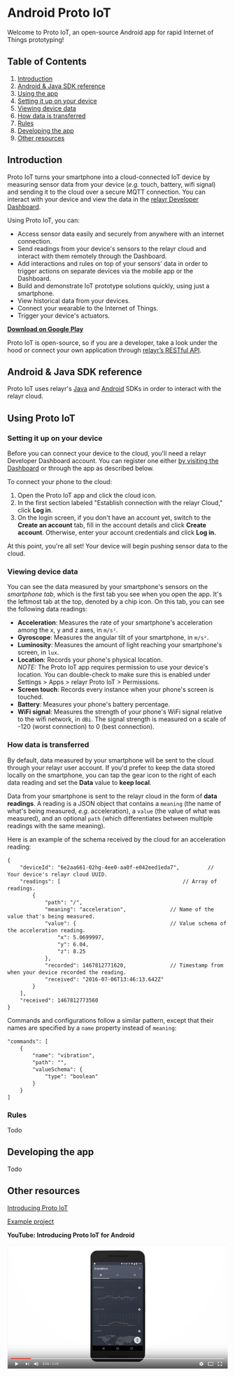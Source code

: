 # Android Proto IoT

Welcome to Proto IoT, an open-source Android app for rapid Internet of
Things prototyping!

## Table of Contents

1.  [Introduction](#introduction)
2.  [Android & Java SDK reference](#android--java-sdk-reference)
3.  [Using the app](#using-proto-iot)  
  1.  [Setting it up on your device](#setting-it-up-on-your-device)
  2.  [Viewing device data](#viewing-device-data)
  3.  [How data is transferred](#how-data-is-transferred)
  4.  [Rules](#rules)
4.  [Developing the app](#developing-the-app)
5.  [Other resources](#other-resources)

## Introduction

Proto IoT turns your smartphone into a cloud-connected IoT device by measuring
sensor data from your device (_e.g._ touch, battery, wifi signal) and sending
it to the cloud over a secure MQTT connection. You can interact with your
device and view the data in the [relayr Developer
Dashboard](http://developer.relayr.io).

Using Proto IoT, you can:

-  Access sensor data easily and securely from anywhere with an internet connection.
-  Send readings from your device's sensors to the relayr cloud and interact with them remotely through the Dashboard.
-  Add interactions and rules on top of your sensors’ data in order to trigger actions on separate devices via the mobile app or the Dashboard.
-  Build and demonstrate IoT prototype solutions quickly, using just a smartphone.
-  View historical data from your devices.
-  Connect your wearable to the Internet of Things.
-  Trigger your device's actuators.

[**Download on Google Play**](https://play.google.com/store/apps/details?id=io.relayr.iotsmartphone&hl=en)

Proto IoT is open-source, so if you are a developer, take a look under the
hood or connect your own application through [relayr’s RESTful API](http://docs.relayr.io/api).

## Android & Java SDK reference

Proto IoT uses relayr's [Java](https://relayr.github.io/java-sdk/) and
[Android](https://github.com/relayr/android-sdk) SDKs in order to interact
with the relayr cloud.

## Using Proto IoT

### Setting it up on your device

Before you can connect your device to the cloud, you'll need a relayr
Developer Dashboard account. You can register one either [by visiting the
Dashboard](http://developer.relayr.io) or through the app as described below.

To connect your phone to the cloud:

1.  Open the Proto IoT app and click the cloud icon.
2.  In the first section labeled "Establish connection with the relayr Cloud," click **Log in**.
3.  On the login screen, if you don't have an account yet, switch to the **Create an account** tab, fill in the account details and click **Create account**. Otherwise, enter your account credentials and click **Log in.**

At this point, you're all set! Your device will begin pushing sensor data to the cloud.

### Viewing device data

You can see the data measured by your smartphone's sensors on the _smartphone
tab_, which is the first tab you see when you open the app. It's the leftmost
tab at the top, denoted by a chip icon. On this tab, you can see the following
data readings:

-  **Acceleration**: Measures the rate of your smartphone's acceleration among the x, y and z axes, in `m/s²`.
-  **Gyroscope**: Measures the angular tilt of your smartphone, in `m/s²`.
-  **Luminosity**: Measures the amount of light reaching your smartphone's screen, in `lux`.
-  **Location**: Records your phone's physical location.  
  _NOTE:_ The Proto IoT app requires permission to use your device's location. You can double-check to make sure this is enabled under Settings > Apps > relayr Proto IoT > Permissions.
-  **Screen touch**: Records every instance when your phone's screen is touched.
-  **Battery**: Measures your phone's battery percentage.
-  **WiFi signal**: Measures the strength of your phone's WiFi signal relative to the wifi network, in `dBi`. The signal strength is measured on a scale of -120 (worst connection) to 0 (best connection).

### How data is transferred

By default, data measured by your smartphone will be sent to the cloud through
your relayr user account. If you'd prefer to keep the data stored locally on
the smartphone, you can tap the gear icon to the right of each data reading
and set the **Data** value to **keep local**.

Data from your smartphone is sent to the relayr cloud in the form of **data
readings**. A reading is a JSON object that contains a `meaning` (the name of
what's being measured, _e.g._ acceleration), a `value` (the value of what was
measured), and an optional `path` (which differentiates between multiple
readings with the same meaning).

Here is an example of the schema received by the cloud for an acceleration
reading:

```
{
    "deviceId": "6e2aa661-02hg-4ee0-aa0f-e042eed1eda7",			// Your device's relayr cloud UUID.
    "readings": [										// Array of readings.
        {
            "path": "/",
            "meaning": "acceleration",				// Name of the value that's being measured.
            "value": {								// Value schema of the acceleration reading.
                "x": 5.0699997,
                "y": 6.04,
                "z": 8.25
            },
            "recorded": 1467812771620,				// Timestamp from when your device recorded the reading.
            "received": "2016-07-06T13:46:13.642Z"
        }
    ],
    "received": 1467812773560
}
```

Commands and configurations follow a similar pattern, except that their names
are specified by a `name` property instead of `meaning`:

```
"commands": [
    {
        "name": "vibration",
        "path": "",
        "valueSchema": {
            "type": "boolean"
        }
    }
]
```

### Rules

Todo

## Developing the app

Todo

## Other resources

[Introducing Proto IoT](http://blog.relayr.io/engineering/introducing-proto-iot-for-android)

[Example project](https://github.com/bernardpletikosa/droidcon-workshop-2016)

**YouTube: Introducing Proto IoT for Android**

[![Introducing Proto IoT for Android](video_tmb.png)](https://www.youtube.com/watch?v=s55vkryfQSY "Introducing Proto IoT for Android | relayr")